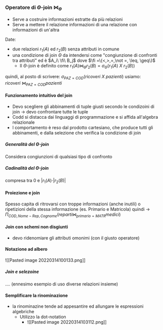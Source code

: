 ### Operatore di $\Theta$-join $⋈_ϴ$
- Serve a costruire informazioni estratte da più relazioni
- Serve a mettere il relazione informazioni di una relazione con informazioni di un'altra

Date:
- due relazioni $r_1(A)$ ed $r_2(B)$ senza attributi in comune
- una condizione di join $\Theta$  da intendersi come "congiunzione di confronti tra attributi" ed è $A_i\ \fi\ B_j$  dove $\fi =\{<,>,=,\not =, \leq, \geq\}$ 
	- Il $\Theta$-join è definito come $r_1(A) ⋈_ϴ r_2(B) = \sigma_\Theta(r_1(A)\ X\ r_2(B))$ 


quindi, al posto di scrivere: $\sigma_{PAZ=COD}(ricoveri \ X \ pazienti)$ usiamo: $ricoveri\ ⋈_{PAZ = COD}pazienti$ 


#### Funzionamento intuitivo del join
- Devo scegliere gli abbinamenti di tuple giusti secondo le condizoini di join -> devo confrontare tutte le tuple
- Codd si distacca dai linguaggi di programmazione e si affida all'algebra relazionale
- l comportamento è reso dal prodotto cartesiano, che produce tutti gli abbinamenti, e dalla selezione che verifica la condizione di join


##### Generalità del $\Theta$-join
Considera congiunzioni di qualsiasi tipo di confronto

##### Cadinalità del $\Theta$-join
compresa tra 0 e $|r_1(A) \cdot |r_2(B)|$ 

#### Proiezione e join
Spesso capita di ritrovarsi con troppe informazioni (anche inutili) o ripetizioni della stessa informazione (es. Primario e Matricola)
quindi -> $\Pi_{COD,Nome-Rep,Cognome}(reparti ⋈_{primario=MATR}medici)$ 


#### Join con schemi non disgiunti
- devo ridenomiare gli attributi omonimi (con il giusto operatore)

#### Notazione ad albero
![[Pasted image 20220314100133.png]]

##### Join e selezoine
.... (ennesimo esempio di uso diverse relazioni insieme)


#### Semplificare la rinominazione
- la rinominazine tende ad appesantire ed allungare le espressioni algebriche
	- Utilizzo la dot-notation
		- ![[Pasted image 20220314103112.png]]
